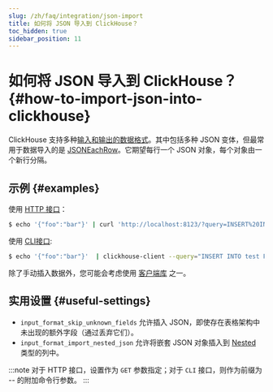 ```yaml
---
slug: /zh/faq/integration/json-import
title: 如何将 JSON 导入到 ClickHouse？
toc_hidden: true
sidebar_position: 11
---
```


# 如何将 JSON 导入到 ClickHouse？ {#how-to-import-json-into-clickhouse}

ClickHouse 支持多种[输入和输出的数据格式](../../interfaces/formats.md)。其中包括多种 JSON 变体，但最常用于数据导入的是 [JSONEachRow](../../interfaces/formats.md#jsoneachrow)。它期望每行一个 JSON 对象，每个对象由一个新行分隔。

## 示例 {#examples}

使用 [HTTP 接口](../../interfaces/http.md)：

``` bash
$ echo '{"foo":"bar"}' | curl 'http://localhost:8123/?query=INSERT%20INTO%20test%20FORMAT%20JSONEachRow' --data-binary @-
```

使用 [CLI接口](../../interfaces/cli.md):

``` bash
$ echo '{"foo":"bar"}'  | clickhouse-client --query="INSERT INTO test FORMAT JSONEachRow"
```

除了手动插入数据外，您可能会考虑使用 [客户端库](../../interfaces/index.md) 之一。

## 实用设置 {#useful-settings}

-   `input_format_skip_unknown_fields` 允许插入 JSON，即使存在表格架构中未出现的额外字段（通过丢弃它们）。
-   `input_format_import_nested_json` 允许将嵌套 JSON 对象插入到 [Nested](../../sql-reference/data-types/nested-data-structures/nested.md) 类型的列中。

:::note
对于 HTTP 接口，设置作为 `GET` 参数指定；对于 `CLI` 接口，则作为前缀为 -- 的附加命令行参数。
:::